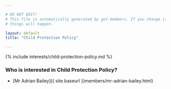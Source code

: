 ```yaml
---

# DO NOT EDIT!
# This file is automatically generated by get-members. If you change it, bad
# things will happen.

layout: default
title: "Child Protection Policy"

---
```


{% include interests/child-protection-policy.md %}

### Who is interested in Child Protection Policy?


* [Mr Adrian Bailey]({ site.baseurl }}members/mr-adrian-bailey.html)
